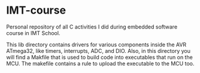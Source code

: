# IMT-course
Personal repository of all C activities I did during embedded software course in IMT School.

This lib directory contains drivers for various components inside the AVR ATmega32, like timers, interrupts, ADC, and DIO. Also, in this directory you will find a Makfile that is used to build code into executables that run on the MCU. The makefile contains a rule to upload the executable to the MCU too.

